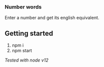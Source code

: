 ### Number words
Enter a number and get its english equivalent.

## Getting started
1. npm i 
2. npm start

*Tested with node v12*
